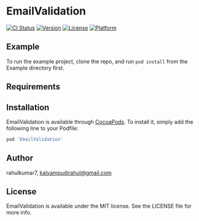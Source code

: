 # EmailValidation

[![CI Status](https://img.shields.io/travis/rahulkumar7/EmailValidation.svg?style=flat)](https://travis-ci.org/rahulkumar7/EmailValidation)
[![Version](https://img.shields.io/cocoapods/v/EmailValidation.svg?style=flat)](https://cocoapods.org/pods/EmailValidation)
[![License](https://img.shields.io/cocoapods/l/EmailValidation.svg?style=flat)](https://cocoapods.org/pods/EmailValidation)
[![Platform](https://img.shields.io/cocoapods/p/EmailValidation.svg?style=flat)](https://cocoapods.org/pods/EmailValidation)

## Example

To run the example project, clone the repo, and run `pod install` from the Example directory first.

## Requirements

## Installation

EmailValidation is available through [CocoaPods](https://cocoapods.org). To install
it, simply add the following line to your Podfile:

```ruby
pod 'EmailValidation'
```

## Author

rahulkumar7, kalyampudirahul@gmail.com

## License

EmailValidation is available under the MIT license. See the LICENSE file for more info.
